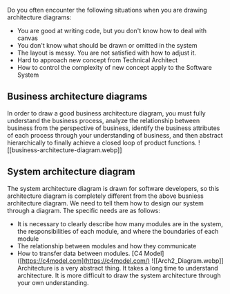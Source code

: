 
Do you often encounter the following situations when you are drawing architecture diagrams:
- You are good at writing code, but you don't know how to deal with canvas
- You don't know what should be drawn or omitted in the system
- The layout is messy. You are not satisfied with how to adjust it.
- Hard to approach new concept from Technical Architect
- How to control the complexity of new concept apply to the Software System


## Business architecture diagrams
In order to draw a good business architecture diagram, you must fully understand the business process, analyze the relationship between business from the perspective of business, identify the business attributes of each process through your understanding of business, and then abstract hierarchically to finally achieve a closed loop of product functions.
![[business-architecture-diagram.webp]]

## System architecture diagram
The system architecture diagram is drawn for software developers, so this architecture diagram is completely different from the above busniess architecture diagram. We need to tell them how to design our system through a diagram. The specific needs are as follows:
- It is necessary to clearly describe how many modules are in the system, the responsibilities of each module, and where the boundaries of each module
- The relationship between modules and how they communicate
- How to transfer data between modules.
[C4 Model]([https://c4model.com](https://c4model.com/)
![[Arch2_Diagram.webp]]
Architecture is a very abstract thing. It takes a long time to understand architecture. It is more difficult to draw the system architecture through your own understanding.